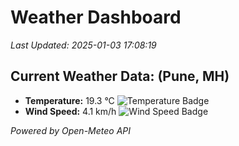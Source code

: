 
# Weather Dashboard

_Last Updated: 2025-01-03 17:08:19_

## Current Weather Data: (Pune, MH)
- **Temperature:** 19.3 °C ![Temperature Badge](https://img.shields.io/badge/Temperature-Low%20Temp-blue)
- **Wind Speed:** 4.1 km/h ![Wind Speed Badge](https://img.shields.io/badge/Wind%20Speed-Low%20Wind-blue)

*Powered by Open-Meteo API*
